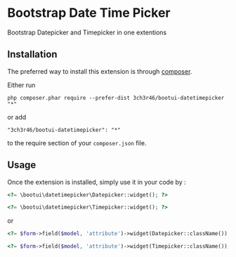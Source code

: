 Bootstrap Date Time Picker
==========================
Bootstrap Datepicker and Timepicker in one extentions

Installation
------------

The preferred way to install this extension is through [composer](http://getcomposer.org/download/).

Either run

```
php composer.phar require --prefer-dist 3ch3r46/bootui-datetimepicker "*"
```

or add

```
"3ch3r46/bootui-datetimepicker": "*"
```

to the require section of your `composer.json` file.


Usage
-----

Once the extension is installed, simply use it in your code by  :

```php
<?= \bootui\datetimepicker\Datepicker::widget(); ?>

<?= \bootui\datetimepicker\Timepicker::widget(); ?>
```

or

```php
<?= $form->field($model, 'attribute')->widget(Datepicker::className()); ?>

<?= $form->field($model, 'attribute')->widget(Timepicker::className()); ?>
```